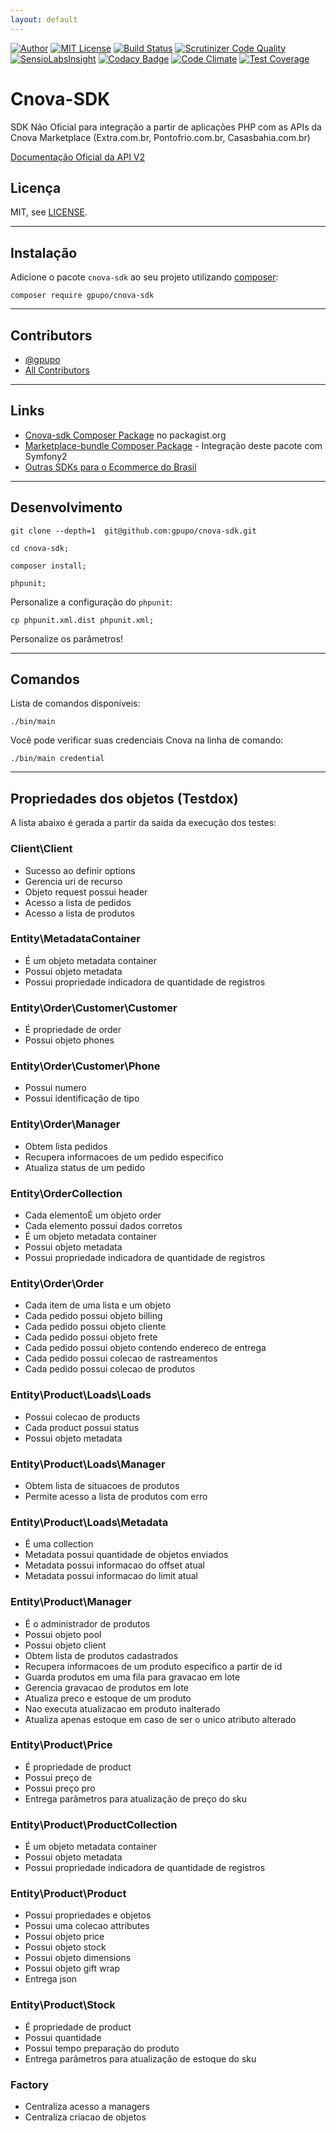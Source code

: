 ```yaml
---
layout: default
---
```

[![Author](http://img.shields.io/badge/author-@gpupo-blue.svg?style=flat-square)](https://twitter.com/gpupo)
[![MIT License](https://img.shields.io/badge/license-MIT-brightgreen.svg)](https://github.com/gpupo/cnova-sdk/blob/master/LICENSE)
[![Build Status](https://secure.travis-ci.org/gpupo/cnova-sdk.png?branch=master)](http://travis-ci.org/gpupo/cnova-sdk)
[![Scrutinizer Code Quality](https://scrutinizer-ci.com/g/gpupo/cnova-sdk/badges/quality-score.png?b=master)](https://scrutinizer-ci.com/g/gpupo/cnova-sdk/?branch=master)
[![SensioLabsInsight](https://insight.sensiolabs.com/projects/a8e4deb5-33f2-4d4b-b5f8-9d9310c6439c/mini.png)](https://insight.sensiolabs.com/projects/a8e4deb5-33f2-4d4b-b5f8-9d9310c6439c)
[![Codacy Badge](https://www.codacy.com/project/badge/1826444de06447b098349808ea0d5ce7)](https://www.codacy.com/app/g/cnova-sdk)
[![Code Climate](https://codeclimate.com/github/gpupo/cnova-sdk/badges/gpa.svg)](https://codeclimate.com/github/gpupo/cnova-sdk)
[![Test Coverage](https://codeclimate.com/github/gpupo/cnova-sdk/badges/coverage.svg)](https://codeclimate.com/github/gpupo/cnova-sdk/coverage)


# Cnova-SDK

SDK Não Oficial para integração a partir de aplicações PHP com as APIs da Cnova Marketplace (Extra.com.br, Pontofrio.com.br, Casasbahia.com.br)

[Documentação Oficial da API V2](https://desenvolvedores.cnova.com/api-portal/docs/apilojista/main/getting-started.html)

## Licença

MIT, see [LICENSE](https://github.com/gpupo/cnova-sdk/blob/master/LICENSE).

---

## Instalação

Adicione o pacote ``cnova-sdk`` ao seu projeto utilizando [composer](http://getcomposer.org):

    composer require gpupo/cnova-sdk

---

## Contributors

- [@gpupo](https://github.com/gpupo)
- [All Contributors](https://github.com/gpupo/cnova-sdk/contributors)

---

## Links

* [Cnova-sdk Composer Package](https://packagist.org/packages/gpupo/cnova-sdk) no packagist.org
* [Marketplace-bundle Composer Package](https://packagist.org/packages/gpupo/marketplace-bundle) - Integração deste pacote com Symfony2
* [Outras SDKs para o Ecommerce do Brasil](https://github.com/gpupo/common-sdk)

---

## Desenvolvimento

    git clone --depth=1  git@github.com:gpupo/cnova-sdk.git

    cd cnova-sdk;

    composer install;

    phpunit;


Personalize a configuração do ``phpunit``:

    cp phpunit.xml.dist phpunit.xml;

Personalize os parâmetros!

---

## Comandos

Lista de comandos disponíveis:

    ./bin/main

Você pode verificar suas credenciais Cnova na linha de comando:

    ./bin/main credential

---

## Propriedades dos objetos (Testdox)

<!--
Comando para geração da lista:

phpunit --testdox | grep -vi php |  sed "s/.*\[/-&/" | sed 's/.*Gpupo.*/&\'$'\n/g' | sed 's/.*Gpupo.*/&\'$'\n/g' | sed 's/Gpupo\\Tests\\CnovaSdk\\/### /g' > Resources/logs/testdox.txt
-->

A lista abaixo é gerada a partir da saída da execução dos testes:

### Client\Client


- Sucesso ao definir options
- Gerencia uri de recurso
- Objeto request possui header
- Acesso a lista de pedidos
- Acesso a lista de produtos

### Entity\MetadataContainer


- É um objeto metadata container
- Possui objeto metadata
- Possui propriedade indicadora de quantidade de registros

### Entity\Order\Customer\Customer


- É propriedade de order
- Possui objeto phones

### Entity\Order\Customer\Phone


- Possui numero
- Possui identificação de tipo

### Entity\Order\Manager


- Obtem lista pedidos
- Recupera informacoes de um pedido especifico
- Atualiza status de um pedido

### Entity\OrderCollection


- Cada elementoÉ um objeto order
- Cada elemento possui dados corretos
- É um objeto metadata container
- Possui objeto metadata
- Possui propriedade indicadora de quantidade de registros

### Entity\Order\Order


- Cada item de uma lista e um objeto
- Cada pedido possui objeto billing
- Cada pedido possui objeto cliente
- Cada pedido possui objeto frete
- Cada pedido possui objeto contendo endereco de entrega
- Cada pedido possui colecao de rastreamentos
- Cada pedido possui colecao de produtos

### Entity\Product\Loads\Loads


- Possui colecao de products
- Cada product possui status
- Possui objeto metadata

### Entity\Product\Loads\Manager


- Obtem lista de situacoes de produtos
- Permite acesso a lista de produtos com erro

### Entity\Product\Loads\Metadata


- É uma collection
- Metadata possui quantidade de objetos enviados
- Metadata possui informacao do offset atual
- Metadata possui informacao do limit atual

### Entity\Product\Manager


- É o administrador de produtos
- Possui objeto pool
- Possui objeto client
- Obtem lista de produtos cadastrados
- Recupera informacoes de um produto especifico a partir de id
- Guarda produtos em uma fila para gravacao em lote
- Gerencia gravacao de produtos em lote
- Atualiza preco e estoque de um produto
- Nao executa atualizacao em produto inalterado
- Atualiza apenas estoque em caso de ser o unico atributo alterado

### Entity\Product\Price


- É propriedade de product
- Possui preço de
- Possui preço pro
- Entrega parâmetros para atualização de preço do sku

### Entity\Product\ProductCollection


- É um objeto metadata container
- Possui objeto metadata
- Possui propriedade indicadora de quantidade de registros

### Entity\Product\Product


- Possui propriedades e objetos
- Possui uma colecao attributes
- Possui objeto price
- Possui objeto stock
- Possui objeto dimensions
- Possui objeto gift wrap
- Entrega json

### Entity\Product\Stock


- É propriedade de product
- Possui quantidade
- Possui tempo preparação do produto
- Entrega parâmetros para atualização de estoque do sku

### Factory


- Centraliza acesso a managers
- Centraliza criacao de objetos
